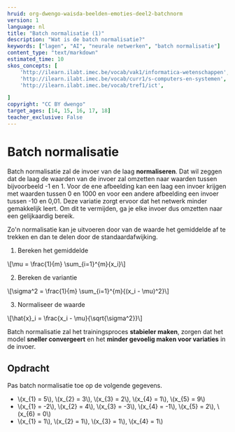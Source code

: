 ```yaml
---
hruid: org-dwengo-waisda-beelden-emoties-deel2-batchnorm
version: 1
language: nl
title: "Batch normalisatie (1)"
description: "Wat is de batch normalisatie?"
keywords: ["lagen", "AI", "neurale netwerken", "batch normalisatie"]
content_type: "text/markdown"
estimated_time: 10
skos_concepts: [
    'http://ilearn.ilabt.imec.be/vocab/vak1/informatica-wetenschappen', 
    'http://ilearn.ilabt.imec.be/vocab/curr1/s-computers-en-systemen',
    'http://ilearn.ilabt.imec.be/vocab/tref1/ict',

]
copyright: "CC BY dwengo"
target_ages: [14, 15, 16, 17, 18]
teacher_exclusive: False
---
```


# Batch normalisatie

Batch normalisatie zal de invoer van de laag **normaliseren**. Dat wil zeggen dat de laag de waarden van de invoer zal omzetten naar waarden tussen bijvoorbeeld -1 en 1. Voor de ene afbeelding kan een laag een invoer krijgen met waarden tussen 0 en 1000 en voor een andere afbeelding een invoer tussen -10 en 0,01. Deze variatie zorgt ervoor dat het netwerk minder gemakkelijk leert. Om dit te vermijden, ga je elke invoer dus omzetten naar een gelijkaardig bereik. 

Zo'n normalisatie kan je uitvoeren door van de waarde het gemiddelde af te trekken en dan te delen door de standaardafwijking.

1. Bereken het gemiddelde

\\[\mu = \frac{1}{m} \sum_{i=1}^{m}{x_i}\\]

2. Bereken de variantie

\\[\sigma^2 = \frac{1}{m} \sum_{i=1}^{m}{(x_i - \mu)^2}\\]

3. Normaliseer de waarde

\\[\hat{x}_i = \frac{x_i - \mu}{\sqrt{\sigma^2}}\\]


Batch normalisatie zal het trainingsproces **stabieler maken**, zorgen dat het model **sneller convergeert** en het **minder gevoelig maken voor variaties** in de invoer.

<div class="dwengo-content assignment">
<h2 class="title">Opdracht</h2>
<div class="content">
Pas batch normalisatie toe op de volgende gegevens.
<ul>
    <li>\(x_{1} = 5\), \(x_{2} = 3\), \(x_{3} = 2\), \(x_{4} = 1\), \(x_{5} = 9\)</li>
    <li>\(x_{1} = -2\), \(x_{2} = 4\), \(x_{3} = -3\), \(x_{4} = -1\), \(x_{5} = 2\), \(x_{6} = 0\)</li>
    <li>\(x_{1} = 1\), \(x_{2} = 1\), \(x_{3} = 1\), \(x_{4} = 1\)</li>
</ul>
</div>
</div>